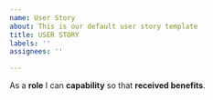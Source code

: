 ```yaml
---
name: User Story
about: This is our default user story template
title: USER STORY
labels: ''
assignees: ''

---
```


As a **role** I can **capability** so that **received benefits**.
